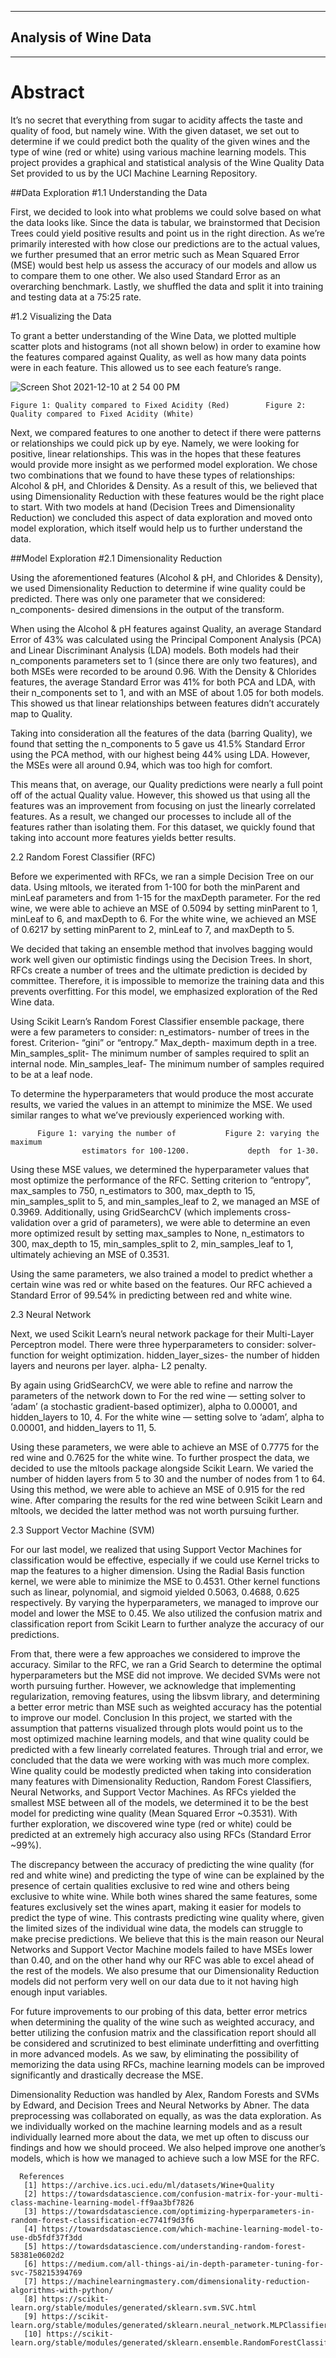 *********
## Analysis of Wine Data
*********

# Abstract

It’s no secret that everything from sugar to acidity affects the taste and quality of food, but namely wine. With the given dataset, we set out to determine if we could predict both the quality of the given wines and the type of wine (red or white) using various machine learning models. This project provides a graphical and statistical analysis of the Wine Quality Data Set provided to us by the UCI Machine Learning Repository. 

##Data Exploration
#1.1 Understanding the Data

First, we decided to look into what problems we could solve based on what the data looks like. Since the data is tabular, we brainstormed that Decision Trees could yield positive results and point us in the right direction. As we’re primarily interested with how close our predictions are to the actual values, we further presumed that an error metric such as Mean Squared Error (MSE) would best help us assess the accuracy of our models and allow us to compare them to one other. We also used Standard Error as an overarching benchmark. Lastly, we shuffled the data and split it into training and testing data at a 75:25 rate.

#1.2 Visualizing the Data

To grant a better understanding of the Wine Data, we plotted multiple scatter plots and histograms (not all shown below) in order to examine how the features compared against Quality, as well as how many data points were in each feature. This allowed us to see each feature’s range.
   





<img width="=1074" alt="Screen Shot 2021-12-10 at 2 54 00 PM" src="https://cdn.discordapp.com/attachments/766599919813263361/955905901846470736/unknown.png">



    Figure 1: Quality compared to Fixed Acidity (Red)		 Figure 2: Quality compared to Fixed Acidity (White)
Next, we compared features to one another to detect if there were patterns or relationships we could pick up by eye. Namely, we were looking for positive, linear relationships. This was in the hopes that these features would provide more insight as we performed model exploration. We chose two combinations that we found to have these types of relationships: Alcohol & pH, and Chlorides & Density. As a result of this, we believed that using Dimensionality Reduction with these features would be the right place to start. With two models at hand (Decision Trees and Dimensionality Reduction) we concluded this aspect of data exploration and moved onto model exploration, which itself would help us to further understand the data.

##Model Exploration
#2.1 Dimensionality Reduction

Using the aforementioned features (Alcohol & pH, and Chlorides & Density), we used Dimensionality Reduction to determine if wine quality could be predicted. There was only one parameter that we considered:
n_components- desired dimensions in the output of the transform.

When using the Alcohol & pH features against Quality, an average Standard Error of 43% was calculated using the Principal Component Analysis (PCA) and Linear Discriminant Analysis (LDA) models. Both models had their n_components parameters set to 1 (since there are only two features), and both MSEs were recorded to be around 0.96. With the Density & Chlorides features, the average Standard Error was 41% for both PCA and LDA, with their n_components set to 1, and with an MSE of about 1.05 for both models. This showed us that linear relationships between features didn’t accurately map to Quality.

Taking into consideration all the features of the data (barring Quality), we found that setting the n_components to 5 gave us 41.5% Standard Error using the PCA method, with our highest being 44% using LDA. However, the MSEs were all around 0.94, which was too high for comfort. 

This means that, on average, our Quality predictions were nearly a full point off of the actual Quality value. However, this showed us that using all the features was an improvement from focusing on just the linearly correlated features. As a result, we changed our processes to include all of the features rather than isolating them. For this dataset, we quickly found that taking into account more features yields better results.

2.2 Random Forest Classifier (RFC)

Before we experimented with RFCs, we ran a simple Decision Tree on our data. Using mltools, we iterated from 1-100 for both the minParent and minLeaf parameters and from 1-15 for the maxDepth parameter. For the red wine, we were able to achieve an MSE of 0.5094 by setting minParent to 1, minLeaf to 6, and maxDepth to 6. For the white wine, we achieved an MSE of 0.6217 by setting minParent to 2, minLeaf to 7, and maxDepth to 5.  

We decided that taking an ensemble method that involves bagging would work well given our optimistic findings using the Decision Trees. In short, RFCs create a number of trees and the ultimate prediction is decided by committee. Therefore, it is impossible to memorize the training data and this prevents overfitting. For this model, we emphasized exploration of the Red Wine data.

Using Scikit Learn’s Random Forest Classifier ensemble package, there were a few parameters to consider:
n_estimators- number of trees in the forest.
Criterion- “gini” or “entropy.”
Max_depth- maximum depth in a tree.
Min_samples_split- The minimum number of samples required to split an internal node.
Min_samples_leaf- The minimum number of samples required to be at a leaf node.
	
To determine the hyperparameters that would produce the most accurate results, we varied the values in an attempt to minimize the MSE. We used similar ranges to what we’ve previously experienced working with.




          Figure 1: varying the number of 	        Figure 2: varying the maximum 
     		        estimators for 100-1200.  		     depth  for 1-30.

Using these MSE values, we determined the hyperparameter values that most optimize the performance of the RFC. Setting criterion to “entropy”, max_samples to 750, n_estimators to 300, max_depth to 15, min_samples_split to 5, and min_samples_leaf to 2, we managed an MSE of 0.3969. Additionally, using GridSearchCV (which implements cross-validation over a grid of parameters), we were able to determine an even more optimized result by setting max_samples to None, n_estimators to 300, max_depth to 15, min_samples_split to 2, min_samples_leaf to 1, ultimately achieving an MSE of 0.3531.

Using the same parameters, we also trained a model to predict whether a certain wine was red or white based on the features. Our RFC achieved a Standard Error of 99.54% in predicting between red and white wine.

2.3 Neural Network

Next, we used Scikit Learn’s neural network package for their Multi-Layer Perceptron model. There were three hyperparameters to consider:
solver- function for weight optimization.
hidden_layer_sizes- the number of hidden layers and neurons per layer.
alpha- L2 penalty.

By again using GridSearchCV, we were able to refine and narrow the parameters of the network down to
For the red wine — setting solver to ‘adam’ (a stochastic gradient-based optimizer), alpha to 0.00001, and hidden_layers to 10, 4.
For the white wine — setting solve to ‘adam’, alpha to 0.00001, and hidden_layers to 11, 5.

Using these parameters, we were able to achieve an MSE of 0.7775 for the red wine and 0.7625 for the white wine. To further prospect the data, we decided to use the mltools package alongside Scikit Learn. We varied the number of hidden layers from 5 to 30 and the number of nodes from 1 to 64. Using this method, we were able to achieve an MSE of 0.915 for the red wine. After comparing the results for the red wine between Scikit Learn and mltools, we decided the latter method was not worth pursuing further.

2.3 Support Vector Machine (SVM)

For our last model, we realized that using Support Vector Machines for classification would be effective, especially if we could use Kernel tricks to map the features to a higher dimension. Using the Radial Basis function kernel, we were able to minimize the MSE to 0.4531. Other kernel functions such as linear, polynomial, and sigmoid yielded 0.5063, 0.4688, 0.625 respectively. By varying the hyperparameters, we managed to improve our model and lower the MSE to 0.45. We also utilized the confusion matrix and classification report from Scikit Learn to further analyze the accuracy of our predictions.

From that, there were a few approaches we considered to improve the accuracy. Similar to the RFC, we ran a Grid Search to determine the optimal hyperparameters but the MSE did not improve. We decided SVMs were not worth pursuing further. However, we acknowledge that implementing regularization, removing features, using the libsvm library, and determining a better error metric than MSE such as weighted accuracy has the potential to improve our model.
Conclusion
In this project, we started with the assumption that patterns visualized through plots would point us to the most optimized machine learning models, and that wine quality could be predicted with a few linearly correlated features. Through trial and error, we concluded that the data we were working with was much more complex. Wine quality could be modestly predicted when taking into consideration many features with Dimensionality Reduction, Random Forest Classifiers, Neural Networks, and Support Vector Machines. As RFCs yielded the smallest MSE between all of the models, we determined it to be the best model for predicting wine quality (Mean Squared Error ~0.3531). With further exploration, we discovered wine type (red or white) could be predicted at an extremely high accuracy also using RFCs (Standard Error ~99%). 

The discrepancy between the accuracy of predicting the wine quality (for red and white wine) and predicting the type of wine can be explained by the presence of certain qualities exclusive to red wine and others being exclusive to white wine. While both wines shared the same features, some features exclusively set the wines apart, making it easier for models to predict the type of wine. This contrasts predicting wine quality where, given the limited sizes of the individual wine data, the models can struggle to make precise predictions. We believe that this is the main reason our Neural Networks and Support Vector Machine models failed to have MSEs lower than 0.40, and on the other hand why our RFC was able to excel ahead of the rest of the models. We also presume that our Dimensionality Reduction models did not perform very well on our data due to it not having high enough input variables. 

For future improvements to our probing of this data, better error metrics when determining the quality of the wine such as weighted accuracy, and better utilizing the confusion matrix and the classification report should all be considered and scrutinized to best eliminate underfitting and overfitting in more advanced models. As we saw, by eliminating the possibility of memorizing the data using RFCs, machine learning models can be improved significantly and drastically decrease the MSE.

Dimensionality Reduction was handled by Alex, Random Forests and SVMs by Edward, and Decision Trees and Neural Networks by Abner. The data preprocessing was collaborated on equally, as was the data exploration. As we individually worked on the machine learning models and as a result individually learned more about the data, we met up often to discuss our findings and how we should proceed. We also helped improve one another’s models, which is how we managed to achieve such a low MSE for the RFC.









      References
       [1] https://archive.ics.uci.edu/ml/datasets/Wine+Quality       
       [2] https://towardsdatascience.com/confusion-matrix-for-your-multi-class-machine-learning-model-ff9aa3bf7826
       [3] https://towardsdatascience.com/optimizing-hyperparameters-in-random-forest-classification-ec7741f9d3f6
       [4] https://towardsdatascience.com/which-machine-learning-model-to-use-db5fdf37f3dd
       [5] https://towardsdatascience.com/understanding-random-forest-58381e0602d2
       [6] https://medium.com/all-things-ai/in-depth-parameter-tuning-for-svc-758215394769
       [7] https://machinelearningmastery.com/dimensionality-reduction-algorithms-with-python/
       [8] https://scikit-learn.org/stable/modules/generated/sklearn.svm.SVC.html
       [9] https://scikit-learn.org/stable/modules/generated/sklearn.neural_network.MLPClassifier.html
       [10] https://scikit-learn.org/stable/modules/generated/sklearn.ensemble.RandomForestClassifier.html
